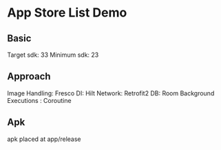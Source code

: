 # App Store List Demo

## Basic

Target sdk: 33
Minimum sdk: 23

## Approach

Image Handling: Fresco
DI: Hilt
Network: Retrofit2
DB: Room
Background Executions : Coroutine

## Apk

apk placed at app/release
